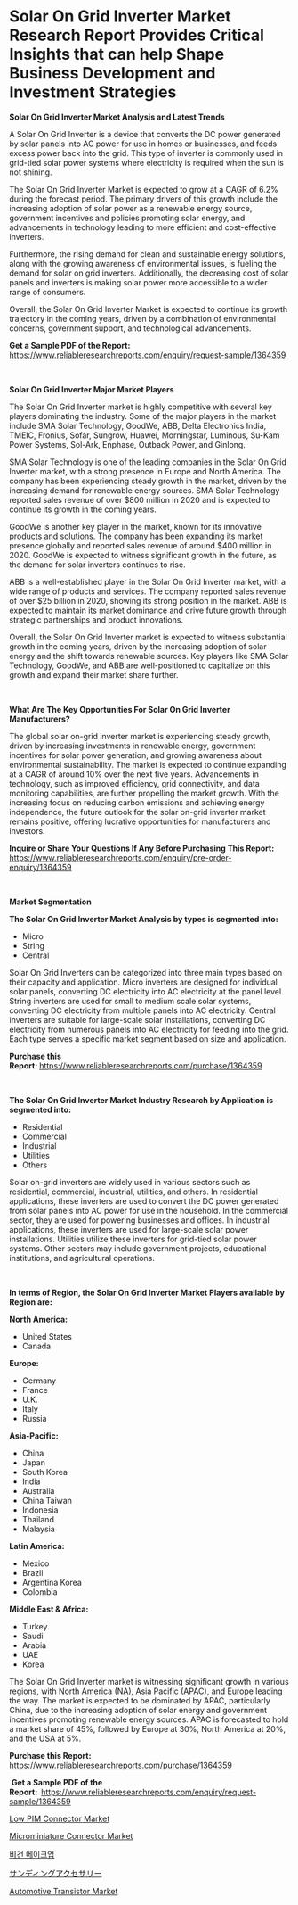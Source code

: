 <p><h1>Solar On Grid Inverter Market Research Report Provides Critical Insights that can help Shape Business Development and Investment Strategies</h1></p><p><strong>Solar On Grid Inverter Market Analysis and Latest Trends</strong></p>
<p><p>A Solar On Grid Inverter is a device that converts the DC power generated by solar panels into AC power for use in homes or businesses, and feeds excess power back into the grid. This type of inverter is commonly used in grid-tied solar power systems where electricity is required when the sun is not shining.</p><p>The Solar On Grid Inverter Market is expected to grow at a CAGR of 6.2% during the forecast period. The primary drivers of this growth include the increasing adoption of solar power as a renewable energy source, government incentives and policies promoting solar energy, and advancements in technology leading to more efficient and cost-effective inverters.</p><p>Furthermore, the rising demand for clean and sustainable energy solutions, along with the growing awareness of environmental issues, is fueling the demand for solar on grid inverters. Additionally, the decreasing cost of solar panels and inverters is making solar power more accessible to a wider range of consumers.</p><p>Overall, the Solar On Grid Inverter Market is expected to continue its growth trajectory in the coming years, driven by a combination of environmental concerns, government support, and technological advancements.</p></p>
<p><strong>Get a Sample PDF of the Report:&nbsp;</strong> <a href="https://www.reliableresearchreports.com/enquiry/request-sample/1364359">https://www.reliableresearchreports.com/enquiry/request-sample/1364359</a></p>
<p>&nbsp;</p>
<p><strong>Solar On Grid Inverter Major Market Players</strong></p>
<p><p>The Solar On Grid Inverter market is highly competitive with several key players dominating the industry. Some of the major players in the market include SMA Solar Technology, GoodWe, ABB, Delta Electronics India, TMEIC, Fronius, Sofar, Sungrow, Huawei, Morningstar, Luminous, Su-Kam Power Systems, Sol-Ark, Enphase, Outback Power, and Ginlong.</p><p>SMA Solar Technology is one of the leading companies in the Solar On Grid Inverter market, with a strong presence in Europe and North America. The company has been experiencing steady growth in the market, driven by the increasing demand for renewable energy sources. SMA Solar Technology reported sales revenue of over $800 million in 2020 and is expected to continue its growth in the coming years.</p><p>GoodWe is another key player in the market, known for its innovative products and solutions. The company has been expanding its market presence globally and reported sales revenue of around $400 million in 2020. GoodWe is expected to witness significant growth in the future, as the demand for solar inverters continues to rise.</p><p>ABB is a well-established player in the Solar On Grid Inverter market, with a wide range of products and services. The company reported sales revenue of over $25 billion in 2020, showing its strong position in the market. ABB is expected to maintain its market dominance and drive future growth through strategic partnerships and product innovations.</p><p>Overall, the Solar On Grid Inverter market is expected to witness substantial growth in the coming years, driven by the increasing adoption of solar energy and the shift towards renewable sources. Key players like SMA Solar Technology, GoodWe, and ABB are well-positioned to capitalize on this growth and expand their market share further.</p></p>
<p>&nbsp;</p>
<p><strong>What Are The Key Opportunities For Solar On Grid Inverter Manufacturers?</strong></p>
<p><p>The global solar on-grid inverter market is experiencing steady growth, driven by increasing investments in renewable energy, government incentives for solar power generation, and growing awareness about environmental sustainability. The market is expected to continue expanding at a CAGR of around 10% over the next five years. Advancements in technology, such as improved efficiency, grid connectivity, and data monitoring capabilities, are further propelling the market growth. With the increasing focus on reducing carbon emissions and achieving energy independence, the future outlook for the solar on-grid inverter market remains positive, offering lucrative opportunities for manufacturers and investors.</p></p>
<p><strong>Inquire or Share Your Questions If Any Before Purchasing This Report:</strong> <a href="https://www.reliableresearchreports.com/enquiry/pre-order-enquiry/1364359">https://www.reliableresearchreports.com/enquiry/pre-order-enquiry/1364359</a></p>
<p>&nbsp;</p>
<p><strong>Market Segmentation</strong></p>
<p><strong>The Solar On Grid Inverter Market Analysis by types is segmented into:</strong></p>
<p><ul><li>Micro</li><li>String</li><li>Central</li></ul></p>
<p><p>Solar On Grid Inverters can be categorized into three main types based on their capacity and application. Micro inverters are designed for individual solar panels, converting DC electricity into AC electricity at the panel level. String inverters are used for small to medium scale solar systems, converting DC electricity from multiple panels into AC electricity. Central inverters are suitable for large-scale solar installations, converting DC electricity from numerous panels into AC electricity for feeding into the grid. Each type serves a specific market segment based on size and application.</p></p>
<p><strong>Purchase this Report:&nbsp;</strong><a href="https://www.reliableresearchreports.com/purchase/1364359">https://www.reliableresearchreports.com/purchase/1364359</a></p>
<p>&nbsp;</p>
<p><strong>The Solar On Grid Inverter Market Industry Research by Application is segmented into:</strong></p>
<p><ul><li>Residential</li><li>Commercial</li><li>Industrial</li><li>Utilities</li><li>Others</li></ul></p>
<p><p>Solar on-grid inverters are widely used in various sectors such as residential, commercial, industrial, utilities, and others. In residential applications, these inverters are used to convert the DC power generated from solar panels into AC power for use in the household. In the commercial sector, they are used for powering businesses and offices. In industrial applications, these inverters are used for large-scale solar power installations. Utilities utilize these inverters for grid-tied solar power systems. Other sectors may include government projects, educational institutions, and agricultural operations.</p></p>
<p>&nbsp;</p>
<p><strong>In terms of Region, the Solar On Grid Inverter Market Players available by Region are:</strong></p>
<p>
    <p> <strong> North America: </strong>
        <ul>
            <li>United States</li>
            <li>Canada</li>
        </ul>
        </p> 
    <p> <strong> Europe: </strong>
        <ul>
            <li>Germany</li>
            <li>France</li>
            <li>U.K.</li>
            <li>Italy</li>
            <li>Russia</li>
        </ul>
        </p> 
    <p> <strong> Asia-Pacific: </strong>
        <ul>
            <li>China</li>
            <li>Japan</li>
            <li>South Korea</li>
            <li>India</li>
            <li>Australia</li>
            <li>China Taiwan</li>
            <li>Indonesia</li>
            <li>Thailand</li>
            <li>Malaysia</li>
        </ul>
        </p> 
    <p> <strong> Latin America: </strong>
        <ul>
            <li>Mexico</li>
            <li>Brazil</li>
            <li>Argentina Korea</li>
            <li>Colombia</li>
        </ul>
        </p> 
    <p> <strong> Middle East & Africa: </strong>
        <ul>
            <li>Turkey</li>
            <li>Saudi</li>
            <li>Arabia</li>
            <li>UAE</li>
            <li>Korea</li>
        </ul>
    </p>
    </p>
<p><p>The Solar On Grid Inverter market is witnessing significant growth in various regions, with North America (NA), Asia Pacific (APAC), and Europe leading the way. The market is expected to be dominated by APAC, particularly China, due to the increasing adoption of solar energy and government incentives promoting renewable energy sources. APAC is forecasted to hold a market share of 45%, followed by Europe at 30%, North America at 20%, and the USA at 5%.</p></p>
<p><strong>Purchase this Report: </strong><a href="https://www.reliableresearchreports.com/purchase/1364359">https://www.reliableresearchreports.com/purchase/1364359</a></p>
<p>&nbsp;<strong>Get a Sample PDF of the Report:&nbsp;&nbsp;</strong><a href="https://www.reliableresearchreports.com/enquiry/request-sample/1364359">https://www.reliableresearchreports.com/enquiry/request-sample/1364359</a></p>
<p><strong></strong></p>
<p><p><a href="https://github.com/ChiragRp1/Market-Research-Report-List-3/blob/main/low-pim-connector-market.md">Low PIM Connector Market</a></p><p><a href="https://github.com/abdelrhmankishk22/Market-Research-Report-List-3/blob/main/microminiature-connector-market.md">Microminiature Connector Market</a></p><p><a href="https://github.com/PercyHagernes9778/Market-Research-Report-List-1/blob/main/92096729688.md">비건 메이크업</a></p><p><a href="https://github.com/xtkhtofdt934839/Market-Research-Report-List-1/blob/main/605964410470.md">サンディングアクセサリー</a></p><p><a href="https://issuu.com/reportprime-2/docs/automotive-transistor-market-size-2030.pptx">Automotive Transistor Market</a></p></p>